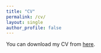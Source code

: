 ```yaml
---
title: "CV"
permalink: /cv/
layout: single
author_profile: false
---
```

You can download my CV from [here](/assets/cv.pdf).

